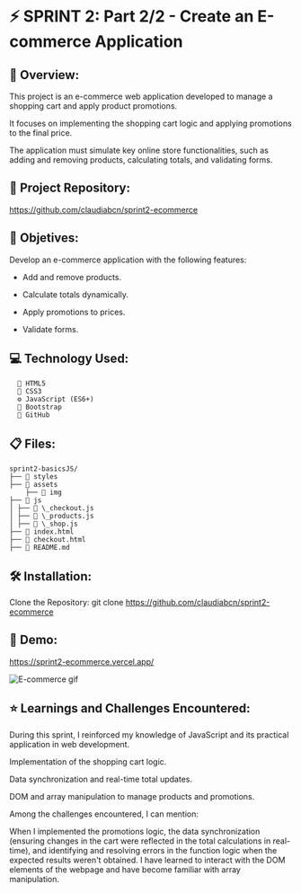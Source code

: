 # ⚡️ SPRINT 2: Part 2/2 - Create an E-commerce Application

## 🧩 Overview:

This project is an e-commerce web application developed to manage a shopping cart and apply product promotions.

It focuses on implementing the shopping cart logic and applying promotions to the final price.

The application must simulate key online store functionalities, such as adding and removing products, calculating totals, and validating forms.

## 🔗 Project Repository:

https://github.com/claudiabcn/sprint2-ecommerce

## 🎯 Objetives:

Develop an e-commerce application with the following features:

- Add and remove products.

- Calculate totals dynamically.

- Apply promotions to prices.

- Validate forms.

## 💻 Technology Used:

      🧾 HTML5
      🎨 CSS3
      ⚙️ JavaScript (ES6+)
      💠 Bootstrap
      🐙 GitHub

## 📋 Files:

```
sprint2-basicsJS/
├── 📁 styles
├── 📁 assets
    ├── 📁 img
├── 📁 js
│ ├── 📄 \_checkout.js
│ ├── 📄 \_products.js
│ ├── 📄 \_shop.js
├── 📄 index.html
├── 📄 checkout.html
├── 📄 README.md
```

## 🛠 Installation:

Clone the Repository: git clone https://github.com/claudiabcn/sprint2-ecommerce

## 📸 Demo:

https://sprint2-ecommerce.vercel.app/

![E-commerce gif](<GIF - Ecommerce.gif>)

## ⭐ Learnings and Challenges Encountered:

During this sprint, I reinforced my knowledge of JavaScript and its practical application in web development.

Implementation of the shopping cart logic.

Data synchronization and real-time total updates.

DOM and array manipulation to manage products and promotions.

Among the challenges encountered, I can mention:

When I implemented the promotions logic, the data synchronization (ensuring changes in the cart were reflected in the total calculations in real-time), and identifying and resolving errors in the function logic when the expected results weren't obtained. I have learned to interact with the DOM elements of the webpage and have become familiar with array manipulation.
